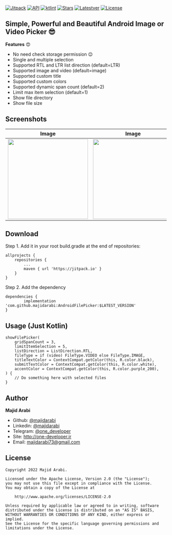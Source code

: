[![Jitpack](https://jitpack.io/v/MajidArabi/AndroidFilePicker.svg)](https://jitpack.io/#MajidArabi/AndroidFilePicker)
[![API](https://img.shields.io/badge/API-21%2B-brightgreen.svg?style=flat)](https://android-arsenal.com/api?level=21)
[![ktlint](https://img.shields.io/badge/code%20style-%E2%9D%A4-FF4081.svg)](https://ktlint.github.io/)
[![Stars](https://img.shields.io/github/stars/MajidArabi/AndroidFilePicker)](https://github.com/MajidArabi/AndroidFilePicker/stargazers)
[![Latestver](https://lv.binarybabel.org/catalog-api/gradle/latest.svg?v=7.2)](https://lv.binarybabel.org/catalog/gradle/latest)
[![License](https://img.shields.io/badge/license-Apache%202-4EB1BA.svg)](https://www.apache.org/licenses/LICENSE-2.0.html)

## Simple, Powerful and Beautiful Android Image or Video Picker 😎
**Features** 😍
 - No need check storage permission 😉
 - Single and multiple selection
 - Supported RTL and LTR list direction (default=LTR)
 - Supported image and video (default=image)
 - Supported custom title
 - Supported custom colors
 - Supported dynamic span count (default=2)
 - Limit max item selection (default=1)
 - Show file directory
 - Show file size

## Screenshots

| Image | Image | Video
|--|--|--|
| <img src="https://github.com/MajidArabi/FilePicker/blob/master/screenshots/image-2col-full.jpg" width="250" /> | <img src="https://github.com/MajidArabi/FilePicker/blob/master/screenshots/image-3col.jpg" width="250" /> | <img src="https://github.com/MajidArabi/FilePicker/blob/master/screenshots/video-2col-full.jpg" width="250" />

## Download

Step 1. Add it in your root build.gradle at the end of repositories:

	allprojects {
		repositories {
			...
			maven { url 'https://jitpack.io' }
		}
	}
  
Step 2. Add the dependency

	dependencies {
	        implementation 'com.github.majidarabi:AndroidFilePicker:$LATEST_VERSION'
	}

## Usage (Just Kotlin)
	showFilePicker(
        gridSpanCount = 3,
        limitItemSelection = 5,
        listDirection = ListDirection.RTL,
        fileType = if (video) FileType.VIDEO else FileType.IMAGE,
        titleTextColor = ContextCompat.getColor(this, R.color.black),
        submitTextColor = ContextCompat.getColor(this, R.color.white),
        accentColor = ContextCompat.getColor(this, R.color.purple_200),
	) { 
		// Do something here with selected files
	}

## Author

**Majid Arabi**
- Github: [@majidarabi](https://github.com/MajidArabi)
- Linkedin: [@majidarabi](https://www.linkedin.com/in/majid-arabi-673855129/)
- Telegram: [@one_developer](https://t.me/one_developer)
- Site: http://one-developer.ir
- Email: majidarabi73@gmail.com

## License
```
Copyright 2022 Majid Arabi.

Licensed under the Apache License, Version 2.0 (the "License");
you may not use this file except in compliance with the License.
You may obtain a copy of the License at

    http://www.apache.org/licenses/LICENSE-2.0

Unless required by applicable law or agreed to in writing, software
distributed under the License is distributed on an "AS IS" BASIS,
WITHOUT WARRANTIES OR CONDITIONS OF ANY KIND, either express or implied.
See the License for the specific language governing permissions and
limitations under the License.
